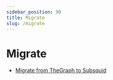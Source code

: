 ```yaml
---
sidebar_position: 90
title: Migrate
slug: /migrate
---
```


# Migrate

- [Migrate from TheGraph to Subsquid](/migrate/migrate-subgraph)
